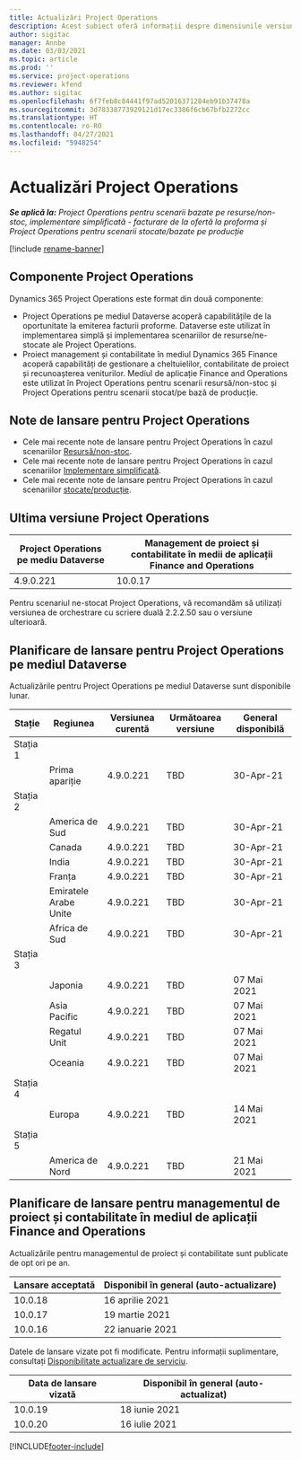 ```yaml
---
title: Actualizări Project Operations
description: Acest subiect oferă informații despre dimensiunile versiunile lansate de Dynamics 365 Project Operations.
author: sigitac
manager: Annbe
ms.date: 03/03/2021
ms.topic: article
ms.prod: ''
ms.service: project-operations
ms.reviewer: kfend
ms.author: sigitac
ms.openlocfilehash: 6f7feb8c84441f97ad52016371284eb91b37478a
ms.sourcegitcommit: 3d78338773929121d17ec3386f6cb67bfb2272cc
ms.translationtype: HT
ms.contentlocale: ro-RO
ms.lasthandoff: 04/27/2021
ms.locfileid: "5948254"
---
```

# <a name="project-operations-updates"></a>Actualizări Project Operations

_**Se aplică la:** Project Operations pentru scenarii bazate pe resurse/non-stoc, implementare simplificată - facturare de la ofertă la proforma și Project Operations pentru scenarii stocate/bazate pe producție_

[!include [rename-banner](~/includes/cc-data-platform-banner.md)]

## <a name="project-operations-components"></a>Componente Project Operations

Dynamics 365 Project Operations este format din două componente:

- Project Operations pe mediul Dataverse acoperă capabilitățile de la oportunitate la emiterea facturii proforme. Dataverse este utilizat în implementarea simplă și implementarea scenariilor de resurse/ne-stocate ale Project Operations.
- Proiect management și contabilitate în mediul Dynamics 365 Finance acoperă capabilități de gestionare a cheltuielilor, contabilitate de proiect și recunoașterea veniturilor. Mediul de aplicație Finance and Operations este utilizat în Project Operations pentru scenarii resursă/non-stoc și Project Operations pentru scenarii stocat/pe bază de producție.

## <a name="project-operations-release-notes"></a>Note de lansare pentru Project Operations
- Cele mai recente note de lansare pentru Project Operations în cazul scenariilor [Resursă/non-stoc](whats-new-apr-2021-resource-based.md).
- Cele mai recente note de lansare pentru Project Operations în cazul scenariilor [Implementare simplificată](../pro/whats-new/whats-new-apr-2021-lite.md).
- Cele mai recente note de lansare pentru Project Operations în cazul scenariilor [stocate/producție](../prod-pma/whats-new/whats-new-mar-2021-stocked.md).

## <a name="project-operations-latest-version"></a>Ultima versiune Project Operations

| Project Operations pe mediu Dataverse | Management de proiect și contabilitate în medii de aplicații Finance and Operations | 
| --- | --- |
| 4.9.0.221 | 10.0.17 |

Pentru scenariul ne-stocat Project Operations, vă recomandăm să utilizați versiunea de orchestrare cu scriere duală 2.2.2.50 sau o versiune ulterioară.

## <a name="release-schedule-for-project-operations-on-dataverse-environment"></a>Planificare de lansare pentru Project Operations pe mediul Dataverse

Actualizările pentru Project Operations pe mediul Dataverse sunt disponibile lunar. 

| Stație   | Regiunea        | Versiunea curentă | Următoarea versiune | General disponibilă |
|-----------|---------------|-----------------|--------------|---------------------|
| Stația 1 |   &nbsp;      |    &nbsp;       | &nbsp;       |      &nbsp;         |
|   &nbsp;  | Prima apariție |  4.9.0.221       | TBD     | 30-Apr-21           |
| Stația 2 |   &nbsp;      |    &nbsp;       | &nbsp;       |      &nbsp;         |
|   &nbsp;  | America de Sud |  4.9.0.221       | TBD     | 30-Apr-21           |
|    &nbsp; | Canada        |  4.9.0.221       | TBD     | 30-Apr-21           |
|   &nbsp;  | India         |  4.9.0.221       | TBD     | 30-Apr-21           |
|   &nbsp;  | Franța         |  4.9.0.221       | TBD     | 30-Apr-21           |
|   &nbsp;  | Emiratele Arabe Unite         |  4.9.0.221       | TBD     | 30-Apr-21           |
|   &nbsp;  | Africa de Sud         |  4.9.0.221       | TBD     | 30-Apr-21           |
| Stația 3  |      &nbsp;   |     &nbsp;      |     &nbsp;   |      &nbsp;         |
|   &nbsp;  | Japonia         |  4.9.0.221       | TBD     | 07 Mai 2021           |
|   &nbsp;  | Asia Pacific  |  4.9.0.221       | TBD     | 07 Mai 2021           |
|   &nbsp;  | Regatul Unit |  4.9.0.221       | TBD     | 07 Mai 2021           |
|   &nbsp;  | Oceania       |  4.9.0.221       | TBD     | 07 Mai 2021           |
| Stația 4 |     &nbsp;    |     &nbsp;      |     &nbsp;   |      &nbsp;         |
|   &nbsp;  | Europa        |  4.9.0.221       | TBD     | 14 Mai 2021           |
| Stația 5 |     &nbsp;    |     &nbsp;      |     &nbsp;   |      &nbsp;         |
|   &nbsp;  | America de Nord |  4.9.0.221       | TBD     | 21 Mai 2021           |

## <a name="release-schedule-for-project-management-and-accounting-in-the-finance-and-operations-apps-environment"></a>Planificare de lansare pentru managementul de proiect și contabilitate în mediul de aplicații Finance and Operations

Actualizările pentru managementul de proiect și contabilitate sunt publicate de opt ori pe an.

| Lansare acceptată | Disponibil în general (auto-actualizare) |
| --- | --- |
| 10.0.18 | 16 aprilie 2021 |
| 10.0.17 | 19 martie 2021 |
| 10.0.16 | 22 ianuarie 2021 |


Datele de lansare vizate pot fi modificate. Pentru informații suplimentare, consultați [Disponibilitate actualizare de serviciu](/dynamics365/fin-ops-core/fin-ops/get-started/public-preview-releases?toc=%2fdynamics365%2ffinance%2ftoc.json).

| Data de lansare vizată | Disponibil în general (auto-actualizat) |
| --- | --- |
| 10.0.19 | 18 iunie 2021 |
| 10.0.20 | 16 iulie 2021 |


[!INCLUDE[footer-include](../includes/footer-banner.md)]